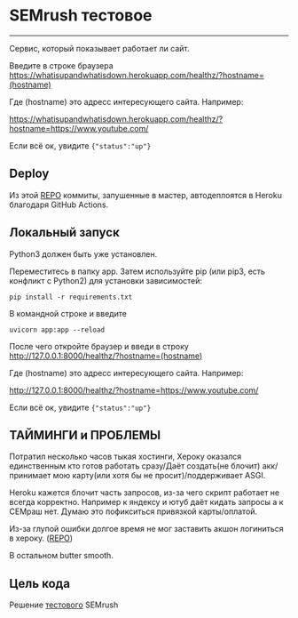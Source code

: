 # SEMrush тестовое
---
Сервис, который показывает работает ли сайт.

Введите в строке браузера
https://whatisupandwhatisdown.herokuapp.com/healthz/?hostname=(hostname)

Где (hostname) это адресс интересующего сайта. Например:

https://whatisupandwhatisdown.herokuapp.com/healthz/?hostname=https://www.youtube.com/

Если всё ок, увидите ```{"status":"up"}```


## Deploy

Из этой [REPO](https://github.com/killthebee/its_alive_deploy) коммиты, запушенные в мастер, автодеплоятся в Heroku благодаря GitHub Actions.

## Локальный запуск
Python3 должен быть уже установлен.

Переместитесь в папку app.
Затем используйте pip (или pip3, есть конфликт с Python2) для установки зависимостей:
```
pip install -r requirements.txt
```
В командной строке и введите
```
uvicorn app:app --reload
```
После чего откройте браузер и введи в строку
http://127.0.0.1:8000/healthz/?hostname=(hostname)

Где (hostname) это адресс интересующего сайта. Например:

http://127.0.0.1:8000/healthz/?hostname=https://www.youtube.com/

Если всё ок, увидите ```{"status":"up"}```

## ТАЙМИНГИ и ПРОБЛЕМЫ

Потратил несколько часов тыкая хостинги, Хероку оказался единственным кто готов работать сразу/Даёт создать(не блочит) акк/
принимает мою карту(или хотя бы не просит)/поддерживает ASGI.

Heroku кажется блочит часть запросов, из-за чего скрипт работает не всегда корректно. Например к яндексу и ютуб даёт кидать запросы
а к СЕМраш нет. Думаю это пофикситься привязкой карты/оплатой.

Из-за глупой ошибки долгое время не мог заставить акшон логиниться в хероку. ([REPO](https://github.com/killthebee/its_alive_deploy))

В остальном butter smooth.


## Цель кода
Решение [тестового](https://github.com/esemi/python_intern) SEMrush